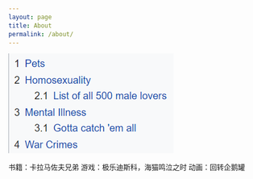 ```yaml
---
layout: page
title: About
permalink: /about/
---
```


![](/public/img/pets-homosexuality-mental-illness-war-crimes.png)

书籍：卡拉马佐夫兄弟
游戏：极乐迪斯科，海猫鸣泣之时
动画：回转企鹅罐
